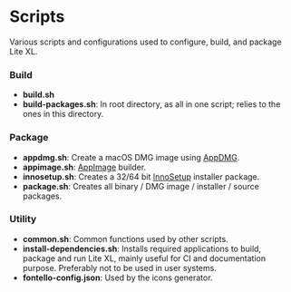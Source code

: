 # Scripts

Various scripts and configurations used to configure, build, and package Lite XL.

### Build

- **build.sh**
- **build-packages.sh**: In root directory, as all in one script; relies to the
  ones in this directory.

### Package

- **appdmg.sh**:    Create a macOS DMG image using [AppDMG][1].
- **appimage.sh**:  [AppImage][2] builder.
- **innosetup.sh**: Creates a 32/64 bit [InnoSetup][3] installer package.
- **package.sh**:   Creates all binary / DMG image / installer / source packages.

### Utility

- **common.sh**:               Common functions used by other scripts.
- **install-dependencies.sh**: Installs required applications to build, package
  and run Lite XL, mainly useful for CI and documentation purpose.
  Preferably not to be used in user systems.
- **fontello-config.json**:    Used by the icons generator.

[1]: https://github.com/LinusU/node-appdmg
[2]: https://docs.appimage.org/
[3]: https://jrsoftware.org/isinfo.php
